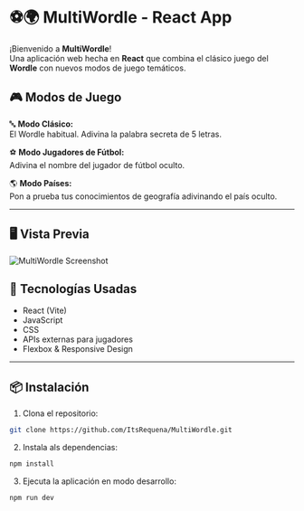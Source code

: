 
# ⚽🌍 MultiWordle - React App

¡Bienvenido a **MultiWordle**!  
Una aplicación web hecha en **React** que combina el clásico juego del **Wordle** con nuevos modos de juego temáticos.

## 🎮 Modos de Juego

🔤 **Modo Clásico:**  
El Wordle habitual. Adivina la palabra secreta de 5 letras.

⚽ **Modo Jugadores de Fútbol:**  
Adivina el nombre del jugador de fútbol oculto.

🌎 **Modo Países:**  
Pon a prueba tus conocimientos de geografía adivinando el país oculto.

---

## 🖥️ Vista Previa
<!-- Puedes añadir aquí una imagen o GIF -->
![MultiWordle Screenshot](https://github.com/user-attachments/assets/0b6b0789-846e-4c9d-a3ea-e066b4a2c48f)


## 🚀 Tecnologías Usadas

- React (Vite)
- JavaScript
- CSS
- APIs externas para jugadores
- Flexbox & Responsive Design

---

## 📦 Instalación

1. Clona el repositorio:
```bash
git clone https://github.com/ItsRequena/MultiWordle.git
```

2. Instala als dependencias:
```bash
npm install
```

3. Ejecuta la aplicación en modo desarrollo:
```bash
npm run dev
```
